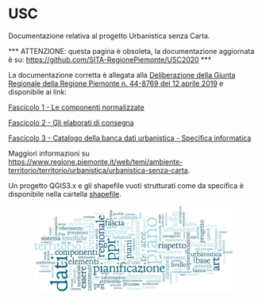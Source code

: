 
# USC  

Documentazione relativa al progetto Urbanistica senza Carta.

*** ATTENZIONE: questa pagina è obsoleta, la documentazione aggiornata è su: https://github.com/SITA-RegionePiemonte/USC2020 ***


La documentazione corretta è allegata alla [Deliberazione della Giunta Regionale della Regione Piemonte n. 44-8769 del 12 aprile 2019](http://www.regione.piemonte.it/governo/bollettino/abbonati/2019/16/attach/dgr_08769_1050_12042019.pdf) e disponibile ai link:

[Fascicolo 1 - Le componenti normalizzate](/USC_fascicolo1_ComponentiNormalizzate_v01_2019.pdf)

[Fascicolo 2 - Gli elaborati di consegna](/USC_fascicolo2_ElaboratiConsegna_v01_2019.pdf)

[Fascicolo 3 - Catalogo della banca dati urbanistica - Specifica informatica](/USC-fascicolo3_Catalogo_della_Banca_Dati_Urbanistica-SpecificaInformatica_v01.pdf)

Maggiori informazioni su https://www.regione.piemonte.it/web/temi/ambiente-territorio/territorio/urbanistica/urbanistica-senza-carta.

Un progetto QGIS3.x e gli shapefile vuoti strutturati come da specifica è disponibile nella cartella [shapefile](/shapefiles).

<p align="center"> 
<img src="/static/USC.png" alt="drawing" width="400">
</p>
